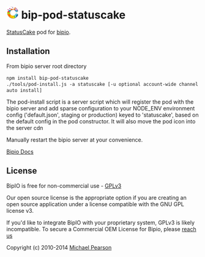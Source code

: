 ![statuscake](statuscake.png) bip-pod-statuscake
=======

<a href="https://www.statuscake.com?aff=15112">StatusCake</a> pod for [bipio](https://bip.io).

## Installation

From bipio server root directory

    npm install bip-pod-statuscake
    ./tools/pod-install.js -a statuscake [-u optional account-wide channel auto install]

The pod-install script is a server script which will register the pod with the bipio server and add sparse
configuration to your NODE_ENV environment config ('default.json', staging or production)
keyed to 'statuscake', based on the default config in the pod constructor.  It will also move the
pod icon into the server cdn

Manually restart the bipio server at your convenience.

[Bipio Docs](https://bip.io/docs/pods/statuscake)

## License

BipIO is free for non-commercial use - [GPLv3](http://www.gnu.org/copyleft/gpl.html)

Our open source license is the appropriate option if you are creating an open source application under a license compatible with the GNU GPL license v3.

If you'd like to integrate BipIO with your proprietary system, GPLv3 is likely incompatible.  To secure a Commercial OEM License for Bipio,
please [reach us](mailto:hello@bip.io)


Copyright (c) 2010-2014  [Michael Pearson](https://github.com/mjpearson)
